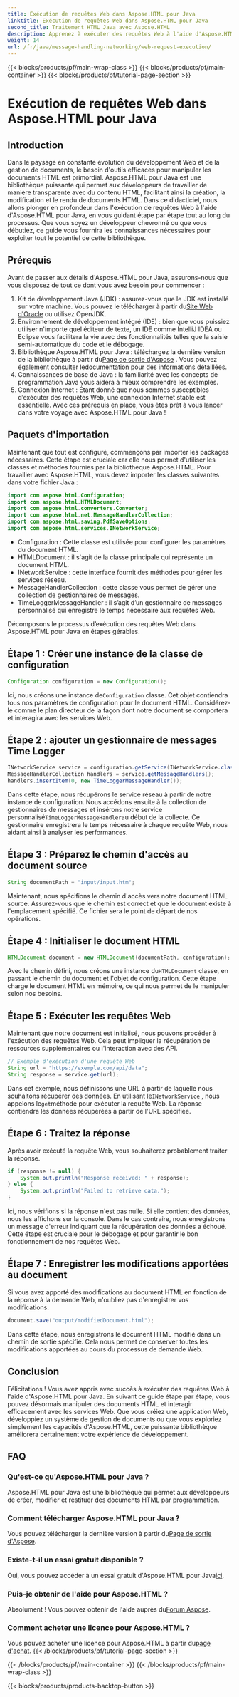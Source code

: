 ```yaml
---
title: Exécution de requêtes Web dans Aspose.HTML pour Java
linktitle: Exécution de requêtes Web dans Aspose.HTML pour Java
second_title: Traitement HTML Java avec Aspose.HTML
description: Apprenez à exécuter des requêtes Web à l'aide d'Aspose.HTML pour Java grâce à ce guide complet, étape par étape. Améliorez vos compétences en gestion de documents HTML.
weight: 14
url: /fr/java/message-handling-networking/web-request-execution/
---
```


{{< blocks/products/pf/main-wrap-class >}}
{{< blocks/products/pf/main-container >}}
{{< blocks/products/pf/tutorial-page-section >}}

# Exécution de requêtes Web dans Aspose.HTML pour Java

## Introduction
Dans le paysage en constante évolution du développement Web et de la gestion de documents, le besoin d'outils efficaces pour manipuler les documents HTML est primordial. Aspose.HTML pour Java est une bibliothèque puissante qui permet aux développeurs de travailler de manière transparente avec du contenu HTML, facilitant ainsi la création, la modification et le rendu de documents HTML. Dans ce didacticiel, nous allons plonger en profondeur dans l'exécution de requêtes Web à l'aide d'Aspose.HTML pour Java, en vous guidant étape par étape tout au long du processus. Que vous soyez un développeur chevronné ou que vous débutiez, ce guide vous fournira les connaissances nécessaires pour exploiter tout le potentiel de cette bibliothèque.
## Prérequis
Avant de passer aux détails d'Aspose.HTML pour Java, assurons-nous que vous disposez de tout ce dont vous avez besoin pour commencer :
1.  Kit de développement Java (JDK) : assurez-vous que le JDK est installé sur votre machine. Vous pouvez le télécharger à partir du[Site Web d'Oracle](https://www.oracle.com/java/technologies/javase-jdk11-downloads.html) ou utilisez OpenJDK.
2. Environnement de développement intégré (IDE) : bien que vous puissiez utiliser n'importe quel éditeur de texte, un IDE comme IntelliJ IDEA ou Eclipse vous facilitera la vie avec des fonctionnalités telles que la saisie semi-automatique du code et le débogage.
3.  Bibliothèque Aspose.HTML pour Java : téléchargez la dernière version de la bibliothèque à partir du[Page de sortie d'Aspose](https://releases.aspose.com/html/java/) . Vous pouvez également consulter le[documentation](https://reference.aspose.com/html/java/) pour des informations détaillées.
4. Connaissances de base de Java : la familiarité avec les concepts de programmation Java vous aidera à mieux comprendre les exemples.
5. Connexion Internet : Étant donné que nous sommes susceptibles d’exécuter des requêtes Web, une connexion Internet stable est essentielle.
Avec ces prérequis en place, vous êtes prêt à vous lancer dans votre voyage avec Aspose.HTML pour Java !
## Paquets d'importation
Maintenant que tout est configuré, commençons par importer les packages nécessaires. Cette étape est cruciale car elle nous permet d'utiliser les classes et méthodes fournies par la bibliothèque Aspose.HTML.
Pour travailler avec Aspose.HTML, vous devez importer les classes suivantes dans votre fichier Java :
```java
import com.aspose.html.Configuration;
import com.aspose.html.HTMLDocument;
import com.aspose.html.converters.Converter;
import com.aspose.html.net.MessageHandlerCollection;
import com.aspose.html.saving.PdfSaveOptions;
import com.aspose.html.services.INetworkService;
```

- Configuration : Cette classe est utilisée pour configurer les paramètres du document HTML.
- HTMLDocument : il s'agit de la classe principale qui représente un document HTML.
- INetworkService : cette interface fournit des méthodes pour gérer les services réseau.
- MessageHandlerCollection : cette classe vous permet de gérer une collection de gestionnaires de messages.
- TimeLoggerMessageHandler : il s’agit d’un gestionnaire de messages personnalisé qui enregistre le temps nécessaire aux requêtes Web.

Décomposons le processus d’exécution des requêtes Web dans Aspose.HTML pour Java en étapes gérables.
## Étape 1 : Créer une instance de la classe de configuration
```java
Configuration configuration = new Configuration();
```

 Ici, nous créons une instance de`Configuration` classe. Cet objet contiendra tous nos paramètres de configuration pour le document HTML. Considérez-le comme le plan directeur de la façon dont notre document se comportera et interagira avec les services Web.
## Étape 2 : ajouter un gestionnaire de messages Time Logger
```java
INetworkService service = configuration.getService(INetworkService.class);
MessageHandlerCollection handlers = service.getMessageHandlers();
handlers.insertItem(0, new TimeLoggerMessageHandler());
```

 Dans cette étape, nous récupérons le service réseau à partir de notre instance de configuration. Nous accédons ensuite à la collection de gestionnaires de messages et insérons notre service personnalisé`TimeLoggerMessageHandler`au début de la collecte. Ce gestionnaire enregistrera le temps nécessaire à chaque requête Web, nous aidant ainsi à analyser les performances.
## Étape 3 : Préparez le chemin d'accès au document source
```java
String documentPath = "input/input.htm";
```

Maintenant, nous spécifions le chemin d'accès vers notre document HTML source. Assurez-vous que le chemin est correct et que le document existe à l'emplacement spécifié. Ce fichier sera le point de départ de nos opérations.
## Étape 4 : Initialiser le document HTML
```java
HTMLDocument document = new HTMLDocument(documentPath, configuration);
```

 Avec le chemin défini, nous créons une instance du`HTMLDocument` classe, en passant le chemin du document et l'objet de configuration. Cette étape charge le document HTML en mémoire, ce qui nous permet de le manipuler selon nos besoins.
## Étape 5 : Exécuter les requêtes Web
Maintenant que notre document est initialisé, nous pouvons procéder à l'exécution des requêtes Web. Cela peut impliquer la récupération de ressources supplémentaires ou l'interaction avec des API.
```java
// Exemple d'exécution d'une requête Web
String url = "https://exemple.com/api/data";
String response = service.get(url);
```

 Dans cet exemple, nous définissons une URL à partir de laquelle nous souhaitons récupérer des données. En utilisant le`INetworkService` , nous appelons le`get`méthode pour exécuter la requête Web. La réponse contiendra les données récupérées à partir de l'URL spécifiée.
## Étape 6 : Traitez la réponse
Après avoir exécuté la requête Web, vous souhaiterez probablement traiter la réponse.
```java
if (response != null) {
    System.out.println("Response received: " + response);
} else {
    System.out.println("Failed to retrieve data.");
}
```
Ici, nous vérifions si la réponse n'est pas nulle. Si elle contient des données, nous les affichons sur la console. Dans le cas contraire, nous enregistrons un message d'erreur indiquant que la récupération des données a échoué. Cette étape est cruciale pour le débogage et pour garantir le bon fonctionnement de nos requêtes Web.
## Étape 7 : Enregistrer les modifications apportées au document
Si vous avez apporté des modifications au document HTML en fonction de la réponse à la demande Web, n'oubliez pas d'enregistrer vos modifications.
```java
document.save("output/modifiedDocument.html");
```

Dans cette étape, nous enregistrons le document HTML modifié dans un chemin de sortie spécifié. Cela nous permet de conserver toutes les modifications apportées au cours du processus de demande Web.
## Conclusion
Félicitations ! Vous avez appris avec succès à exécuter des requêtes Web à l'aide d'Aspose.HTML pour Java. En suivant ce guide étape par étape, vous pouvez désormais manipuler des documents HTML et interagir efficacement avec les services Web. Que vous créiez une application Web, développiez un système de gestion de documents ou que vous exploriez simplement les capacités d'Aspose.HTML, cette puissante bibliothèque améliorera certainement votre expérience de développement.
## FAQ
### Qu'est-ce qu'Aspose.HTML pour Java ?
Aspose.HTML pour Java est une bibliothèque qui permet aux développeurs de créer, modifier et restituer des documents HTML par programmation.
### Comment télécharger Aspose.HTML pour Java ?
 Vous pouvez télécharger la dernière version à partir du[Page de sortie d'Aspose](https://releases.aspose.com/html/java/).
### Existe-t-il un essai gratuit disponible ?
 Oui, vous pouvez accéder à un essai gratuit d'Aspose.HTML pour Java[ici](https://releases.aspose.com/).
### Puis-je obtenir de l'aide pour Aspose.HTML ?
 Absolument ! Vous pouvez obtenir de l'aide auprès du[Forum Aspose](https://forum.aspose.com/c/html/29).
### Comment acheter une licence pour Aspose.HTML ?
 Vous pouvez acheter une licence pour Aspose.HTML à partir du[page d'achat](https://purchase.aspose.com/buy).
{{< /blocks/products/pf/tutorial-page-section >}}

{{< /blocks/products/pf/main-container >}}
{{< /blocks/products/pf/main-wrap-class >}}

{{< blocks/products/products-backtop-button >}}
